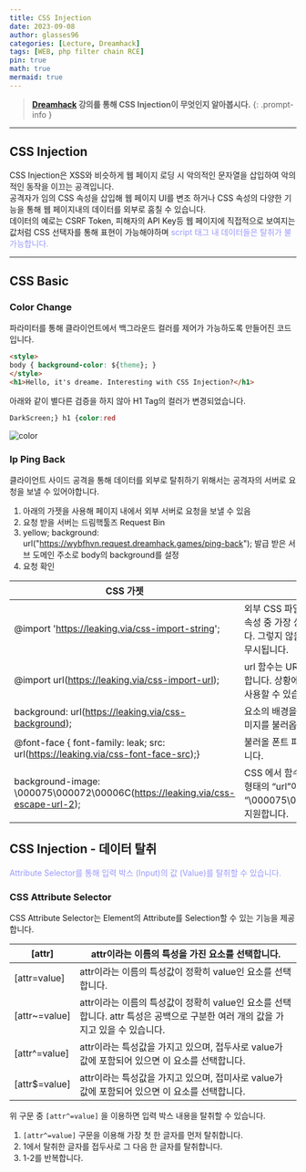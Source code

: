 ```yaml
---
title: CSS Injection
date: 2023-09-08
author: glasses96
categories: [Lecture, Dreamhack]
tags: [WEB, php filter chain RCE]
pin: true
math: true
mermaid: true
---
```


> **[Dreamhack](https://dreamhack.io/lecture/courses/327) 강의를 통해 CSS Injection이 무엇인지 알아봅시다.**
{: .prompt-info }

---

## CSS Injection
CSS Injection은 XSS와 비슷하게 웹 페이지 로딩 시 악의적인 문자열을 삽입하여 악의적인 동작을 이끄는 공격입니다.  
공격자가 임의 CSS 속성을 삽입해 웹 페이지 UI를 변조 하거나 CSS 속성의 다양한 기능을 통해 웹 페이지내의 데이터를 외부로 훔칠 수 있습니다.  
데이터의 예로는 CSRF Token, 피해자의 API Key등 웹 페이지에 직접적으로 보여지는 값처럼 CSS 선택자를 통해 표현이 가능해야하며 <span style="color:#9999FF">script 태그 내 데이터들은 탈취가 불가능합니다.</span>

-----
## CSS Basic

### Color Change

파라미터를 통해 클라이언트에서 백그라운드 컬러를 제어가 가능하도록 만들어진 코드입니다.

```html
<style>
body { background-color: ${theme}; }
</style>
<h1>Hello, it's dreame. Interesting with CSS Injection?</h1>
```

아래와 같이 별다른 검증을 하지 않아 H1 Tag의 컬러가 변경되었습니다.

```css
DarkScreen;} h1 {color:red
```

![color](/assets/post/33/1)

### Ip Ping Back
클라이언트 사이드 공격을 통해 데이터를 외부로 탈취하기 위해서는 공격자의 서버로 요청을 보낼 수 있어야합니다.

1. 아래의 가젯을 사용해 페이지 내에서 외부 서버로 요청을 보낼 수 있음
2. 요청 받을 서버는 드림핵툴즈 Request Bin
3. yellow; background: url("https://wybfhvn.request.dreamhack.games/ping-back");
발급 받은 서브 도메인 주소로 body의 background를 설정
4. 요청 확인

| CSS 가젯 | 설명 |
| --- | --- |
| @import 'https://leaking.via/css-import-string'; | 외부 CSS 파일을 로드합니다. 모든 속성 중 가장 상단에 위치해야합니다. 그렇지 않을 경우 @import는 무시됩니다. |
| @import url(https://leaking.via/css-import-url); | url 함수는 URL를 불러오는 역할을 합니다. 상황에 따라서 선택적으로 사용할 수 있습니다. |
| background: url(https://leaking.via/css-background); | 요소의 배경을 변경할 때 사용할 이미지를 불러옵니다. |
| @font-face {    font-family: leak;    src: url(https://leaking.via/css-font-face-src);} | 불러올 폰트 파일의 주소를 지정합니다. |
| background-image: \000075\000072\00006C(https://leaking.via/css-escape-url-2); | CSS 에서 함수를 호출할 때 ascii형태의 “url”이 아닌 hex형태인 “\000075\000072\00006C”도 지원합니다. |

## CSS Injection - 데이터 탈취
<span style="color:#9999FF">Attribute Selector를 통해 입력 박스 (Input)의 값 (Value)를 탈취할 수 있습니다.</span>

### CSS Attribute Selector
CSS Attribute Selector는 Element의 Attribute를 Selection할 수 있는 기능을 제공합니다.

| [attr] | attr이라는 이름의 특성을 가진 요소를 선택합니다. |
| --- | --- |
| [attr=value] | attr이라는 이름의 특성값이 정확히 value인 요소를 선택합니다. |
| [attr~=value] | attr이라는 이름의 특성값이 정확히 value인 요소를 선택합니다. attr 특성은 공백으로 구분한 여러 개의 값을 가지고 있을 수 있습니다. |
| [attr^=value] | attr이라는 특성값을 가지고 있으며, 접두사로 value가 값에 포함되어 있으면 이 요소를 선택합니다. |
| [attr$=value] | attr이라는 특성값을 가지고 있으며, 접미사로 value가 값에 포함되어 있으면 이 요소를 선택합니다. |


위 구문 중 `[attr^=value]` 을 이용하면 입력 박스 내용을 탈취할 수 있습니다.

1. `[attr^=value]` 구문을 이용해 가장 첫 한 글자를 먼저 탈취합니다.
2. 1에서 탈취한 글자를 접두사로 그 다음 한 글자를 탈취합니다.
3. 1-2를 반복합니다.